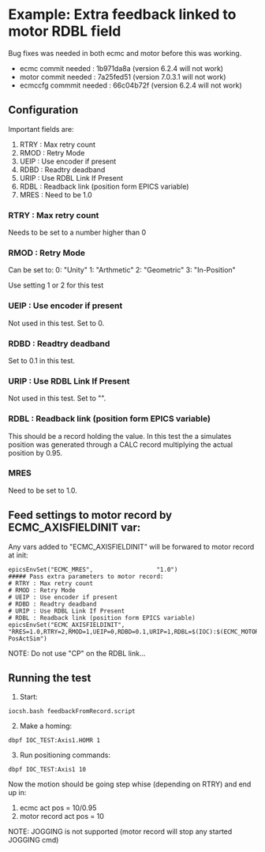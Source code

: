 # Example: Extra feedback linked to motor RDBL field

Bug fixes was needed in both ecmc and motor before this was working.
* ecmc commit needed     : 1b971da8a  (version 6.2.4 will not work)
* motor commit needed    : 7a25fed51  (version 7.0.3.1 will not work)
* ecmccfg commmit needed : 66c04b72f  (version 6.2.4 will not work)

## Configuration

Important fields are: 
1. RTRY : Max retry count
2. RMOD : Retry Mode
3. UEIP : Use encoder if present
4. RDBD : Readtry deadband 
5. URIP : Use RDBL Link If Present
6. RDBL : Readback link (position form EPICS variable)
7. MRES : Need to be 1.0 

### RTRY : Max retry count
Needs to be set to a number higher than 0

### RMOD : Retry Mode
Can be set to:
0: "Unity"
1: "Arthmetic"
2: "Geometric"
3: "In-Position"

Use setting 1 or 2 for this test

### UEIP : Use encoder if present
Not used in this test. Set to 0.

### RDBD : Readtry deadband 
Set to 0.1 in this test.

### URIP : Use RDBL Link If Present
Not used in this test. Set to "".

### RDBL : Readback link (position form EPICS variable)
This should be a record holding the value. In this test the a simulates position was generated through a CALC record multiplying the actual position by 0.95.

### MRES
Need to be set to 1.0.

## Feed settings to motor record by ECMC_AXISFIELDINIT var:

Any vars added to "ECMC_AXISFIELDINIT" will be forwared to motor record at init:

```
epicsEnvSet("ECMC_MRES",                  "1.0")
##### Pass extra parameters to motor record:
# RTRY : Max retry count
# RMOD : Retry Mode
# UEIP : Use encoder if present
# RDBD : Readtry deadband 
# URIP : Use RDBL Link If Present
# RDBL : Readback link (position form EPICS variable)
epicsEnvSet("ECMC_AXISFIELDINIT",  "RRES=1.0,RTRY=2,RMOD=1,UEIP=0,RDBD=0.1,URIP=1,RDBL=$(IOC):$(ECMC_MOTOR_NAME)-PosActSim")
```
NOTE: Do not use "CP" on the RDBL link...

## Running the test

1. Start:
```
iocsh.bash feedbackFromRecord.script
```

2. Make a homing:
```
dbpf IOC_TEST:Axis1.HOMR 1
```

3. Run positioning commands:
```
dbpf IOC_TEST:Axis1 10
```
Now the motion should be going step whise (depending on RTRY) and end up in:
1. ecmc act pos = 10/0.95
2. motor record act pos = 10

NOTE: JOGGING is not supported (motor record will stop any started JOGGING cmd)
